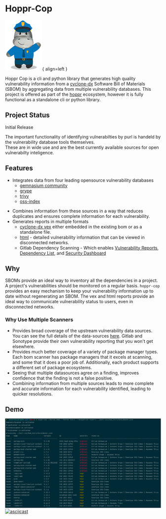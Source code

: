 # Hoppr-Cop

![fjordt](logo_400.png "hoppr"){ align=left }
  
  

Hoppr Cop is a cli and python library that generates high quality vulnerability information from a [cyclone-dx](https://cyclonedx.org/)
Software Bill of Materials (SBOM) by aggregating data from multiple vulnerability databases.
This project is offered as part of the [hoppr](https://hoppr.dev/) ecosystem, however it is fully functional as a standalone cli or python library. 
  
  
  
  

## Project Status

Initial Release 

The important functionality of identifying vulnerabilties by purl is handeld by the vulnerability database tools themselves.  
These are in wide use and are the best currently available sources for open vulnerabilty inteligence. 

## Features

- Integrates data from four leading opensource vulnerability databases
    * [gemnasium community](https://advisories.gitlab.com)
    * [grype](https://github.com/anchore/grype)
    * [trivy](https://aquasecurity.github.io/trivy/v0.31.2/)
    * [oss-index](https://ossindex.sonatype.org/)
* Combines information from these sources in a way that reduces duplicates and ensures complete information for each vulnerability. 
* Generates reports in multiple formats
    - [cyclone-dx vex](https://cyclonedx.org/capabilities/vex/) either embedded in the existing bom or as a standalone file.  
    - [html](https://hoppr.gitlab.io/hoppr-cop/example-reports/npm-vulnerabilities.html) - detailed vulnerability information that can be viewed in disconnected networks.
    - Gitlab Dependency Scanning - Which enables  [Vulnerability Reports](https://docs.gitlab.com/ee/user/application_security/vulnerability_report/),
    [Dependency List](https://docs.gitlab.com/ee/user/application_security/dependency_list/), and [Security Dashboard](https://docs.gitlab.com/ee/user/application_security/security_dashboard/)
  
## Why 

SBOMs provide an ideal way to inventory all the dependencies in a project. A project's vulnerabilities should be monitored on a regular basis. 
`hoppr-cop` provides an easy mechanism to keep your vulnerability information up to date without regenerating an SBOM. 
The vex and html reports provide an ideal way to communicate vulnerability status to users, even in disconnected networks.  

### Why Use Multiple Scanners

- Provides broad coverage of the upstream vulnerability data sources.  You can see the full details of the data-sources [here](data-sources.md). Gitlab and Sonotype provide their own vulnerability reporting that you won't get elsewhere. 
- Provides much better coverage of a variety of package manager types.  Each bom scanner has package managers that it excels at scanning, and some that it does a poor job of.  Additionally, each product supports a different set of package ecosystems.
- Seeing that multiple datasources agree on a finding, improves confidence that the finding is not a false positive. 
- Combining information from multiple sources leads to more complete and accurate information for each vulnerability identified, leading to quicker resolutions. 

## Demo
![](example.png)
[![asciicast](https://asciinema.org/a/sbQOjmD21IpewQEdg6DBVq7iR.svg)](https://asciinema.org/a/sbQOjmD21IpewQEdg6DBVq7iR)




